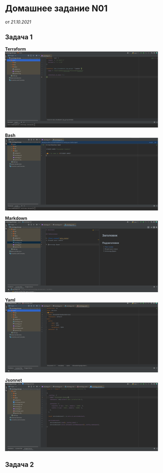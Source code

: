 Домашнее задание N01
====================
от *21.10.2021*

Задача 1
--------
**Terraform**
![Terraform](/dz01/01/terraform.png)

**Bash**
![Bash](/dz01/01/bash.png)

**Markdown**
![Markdown](/dz01/01/markdown.png)

**Yaml**
![Yaml](/dz01/01/yaml.png)

**Jsonnet**
![Jsonnet](/dz01/01/jsonnet.png)

Задача 2
--------

